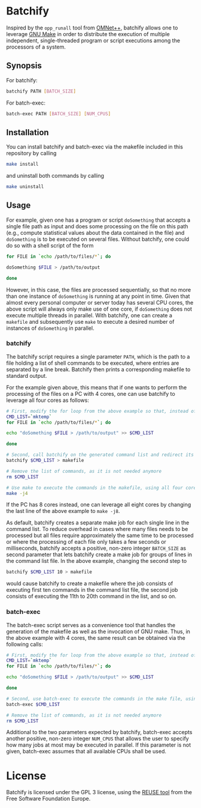 <!--
SPDX-FileCopyrightText: 2022 Martin Byrenheid <martin@byrenheid.net>

SPDX-License-Identifier: GPL-3.0-or-later
-->

# Batchify

Inspired by the `opp_runall` tool from [OMNet++](https://omnetpp.org), batchify allows one to leverage [GNU Make](https://www.gnu.org/software/make/) in order to distribute the execution of multiple independent, single-threaded program or script executions among the processors of a system.

## Synopsis

For batchify:

```sh
batchify PATH [BATCH_SIZE]
```

For batch-exec:

```sh
batch-exec PATH [BATCH_SIZE] [NUM_CPUS]
```

## Installation

You can install batchify and batch-exec via the makefile included in this repository by calling

```sh
make install
```

and uninstall both commands by calling

```sh
make uninstall
```

## Usage

For example, given one has a program or script `doSomething` that accepts a single file path as input and does some processing on the file on this path (e.g., compute statistical values about the data contained in the file) and `doSomething` is to be executed on several files. Without batchify, one could do so with a shell script of the form

```sh
for FILE in `echo /path/to/files/*`; do 

doSomething $FILE > /path/to/output

done
```

However, in this case, the files are processed sequentially, so that no more than one instance of `doSomething` is running at any point in time. Given that almost every personal computer or server today has several CPU cores, the above script will always only make use of one core, if `doSomething` does not execute multiple threads in parallel. With batchify, one can create a `makefile` and subsequently use `make` to execute a desired number of instances of `doSomething` in parallel.


### batchify

The batchify script requires a single parameter `PATH`, which is the path to a file holding a list of shell commands to be executed, where entries are separated by a line break. Batchify then prints a corresponding makefile to standard output.

For the example given above, this means that if one wants to perform the processing of the files on a PC with 4 cores, one can use batchify to leverage all four cores as follows:

```sh
# First, modify the for loop from the above example so that, instead of executing doSomething, it only writes the commands to be executed into a temporary text file.
CMD_LIST=`mktemp`
for FILE in `echo /path/to/files/*`; do 

echo "doSomething $FILE > /path/to/output" >> $CMD_LIST

done

# Second, call batchify on the generated command list and redirect its output into a makefile
batchify $CMD_LIST > makefile

# Remove the list of commands, as it is not needed anymore
rm $CMD_LIST

# Use make to execute the commands in the makefile, using all four cores
make -j4
```

If the PC has 8 cores instead, one can leverage all eight cores by changing the last line of the above example to `make -j8`.

As default, batchify creates a separate make job for each single line in the command list. To reduce overhead in cases where many files needs to be processed but all files require approximately the same time to be processed or where the processing of each file only takes a few seconds or milliseconds, batchify accepts a positive, non-zero integer `BATCH_SIZE` as second parameter that lets batchify create a make job for groups of lines in the command list file. In the above example, changing the second step to

```sh
batchify $CMD_LIST 10 > makefile
```

would cause batchify to create a makefile where the job consists of executing first ten commands in the command list file, the second job consists of executing the 11th to 20th command in the list, and so on.

### batch-exec

The batch-exec script serves as a convenience tool that handles the generation of the makefile as well as the invocation of GNU make.
Thus, in the above example with 4 cores, the same result can be obtained via the following calls:

```sh
# First, modify the for loop from the above example so that, instead of executing doSomething, it only writes the commands to be executed into a temporary text file.
CMD_LIST=`mktemp`
for FILE in `echo /path/to/files/*`; do 

echo "doSomething $FILE > /path/to/output" >> $CMD_LIST

done

# Second, use batch-exec to execute the commands in the make file, using all four cores 
batch-exec $CMD_LIST 

# Remove the list of commands, as it is not needed anymore
rm $CMD_LIST
```

Additional to the two parameters expected by batchify, batch-exec accepts another positive, non-zero integer `NUM_CPUS` that allows the user to specify how many jobs at most may be executed in parallel. If this parameter is not given, batch-exec assumes that all available CPUs shall be used.

# License

Batchify is licensed under the GPL 3 license, using the [REUSE tool](https://reuse.software/) from the Free Software Foundation Europe.
